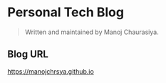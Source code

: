 # Personal Tech Blog

> Written and maintained by Manoj Chaurasiya.

## Blog URL

https://manojchrsya.github.io
